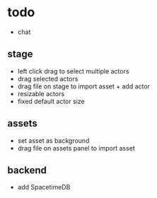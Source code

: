 # todo

- chat

## stage

- left click drag to select multiple actors
- drag selected actors
- drag file on stage to import asset + add actor
- resizable actors
- fixed default actor size

## assets

- set asset as background
- drag file on assets panel to import asset

## backend

- add SpacetimeDB
